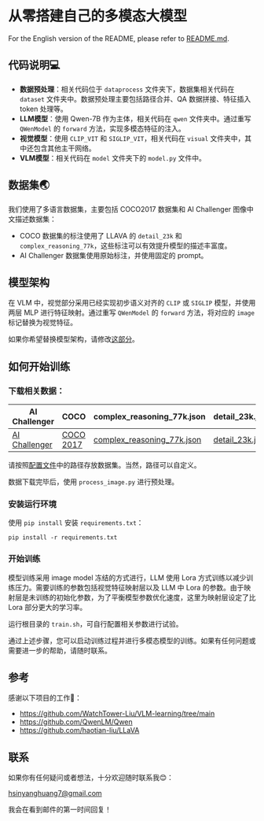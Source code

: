 # 从零搭建自己的多模态大模型

For the English version of the README, please refer to [README.md](README.md).

## 代码说明💻

- **数据预处理**：相关代码位于 `dataprocess` 文件夹下，数据集相关代码在 `dataset` 文件夹中。数据预处理主要包括路径合并、QA 数据拼接、特征插入 token 处理等。
- **LLM模型**：使用 Qwen-7B 作为主体，相关代码在 `qwen` 文件夹中。通过重写 `QWenModel` 的 `forward` 方法，实现多模态特征的注入。
- **视觉模型**：使用 `CLIP_VIT` 和 `SIGLIP_VIT`，相关代码在 `visual` 文件夹中，其中还包含其他主干网络。
- **VLM模型**：相关代码在 `model` 文件夹下的 `model.py` 文件中。

## 数据集🌏

我们使用了多语言数据集，主要包括 COCO2017 数据集和 AI Challenger 图像中文描述数据集：
- COCO 数据集的标注使用了 LLAVA 的 `detail_23k` 和 `complex_reasoning_77k`，这些标注可以有效提升模型的描述丰富度。
- AI Challenger 数据集使用原始标注，并使用固定的 prompt。

## 模型架构

在 VLM 中，视觉部分采用已经实现初步语义对齐的 `CLIP` 或 `SIGLIP` 模型，并使用两层 MLP 进行特征映射。通过重写 `QWenModel` 的 `forward` 方法，将对应的 `image` 标记替换为视觉特征。

如果你希望替换模型架构，请修改[这部分](https://github.com/xinyanghuang7/Basic-Vision-Language-Model/blob/main/train.py#L41)。

## 如何开始训练

### 下载相关数据：

| AI Challenger | COCO | complex_reasoning_77k.json | detail_23k.json |
| --- | --- | --- | --- |
| [AI Challenger](https://tianchi.aliyun.com/dataset/145781) | [COCO 2017](http://images.cocodataset.org/zips/train2017.zip) | [complex_reasoning_77k.json](https://huggingface.co/datasets/liuhaotian/LLaVA-Instruct-150K/resolve/main/complex_reasoning_77k.json) | [detail_23k.json](https://huggingface.co/datasets/liuhaotian/LLaVA-Instruct-150K/resolve/main/detail_23k.json) |

请按照[配置文件](https://github.com/xinyanghuang7/Basic-Vision-Language-Model/blob/main/dataprocess/config.yaml)中的路径存放数据集。当然，路径可以自定义。

数据下载完毕后，使用 `process_image.py` 进行预处理。

### 安装运行环境

使用 `pip install` 安装 `requirements.txt`：

```shell
pip install -r requirements.txt
```

### 开始训练

模型训练采用 image model 冻结的方式进行，LLM 使用 Lora 方式训练以减少训练压力。需要训练的参数包括视觉特征映射层以及 LLM 中 Lora 的参数。由于映射层是未训练的初始化参数，为了平衡模型参数优化速度，这里为映射层设定了比 Lora 部分更大的学习率。

运行根目录的 `train.sh`，可自行配置相关参数进行试验。

通过上述步骤，您可以启动训练过程并进行多模态模型的训练。如果有任何问题或需要进一步的帮助，请随时联系。

## 参考

感谢以下项目的工作🙌：

- https://github.com/WatchTower-Liu/VLM-learning/tree/main
- https://github.com/QwenLM/Qwen
- https://github.com/haotian-liu/LLaVA

## 联系

如果你有任何疑问或者想法，十分欢迎随时联系我😊：

hsinyanghuang7@gmail.com

我会在看到邮件的第一时间回复！
